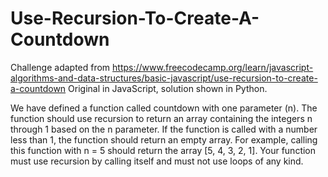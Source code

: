 # Use-Recursion-To-Create-A-Countdown

Challenge adapted from https://www.freecodecamp.org/learn/javascript-algorithms-and-data-structures/basic-javascript/use-recursion-to-create-a-countdown
Original in JavaScript, solution shown in Python.

We have defined a function called countdown with one parameter (n). The function should use recursion to return an array containing the integers n through 1 based on the n parameter. If the function is called with a number less than 1, the function should return an empty array. For example, calling this function with n = 5 should return the array [5, 4, 3, 2, 1]. Your function must use recursion by calling itself and must not use loops of any kind.

